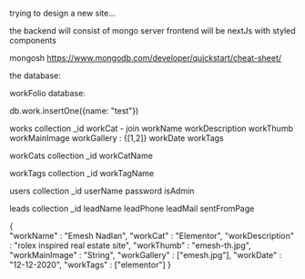 trying to design a new site...

the backend will consist of mongo server
frontend will be nextJs with styled components

 <!-- mongosh mongodb://localhost:27017/workFolio
MongoNetworkError: connect ECONNREFUSED 127.0.0.1:28015
(install mongodb - https://www.mongodb.com/try/download/community)
{run mongo in the bg} -->
mongosh
https://www.mongodb.com/developer/quickstart/cheat-sheet/


the database:

workFolio database:

db.work.insertOne({name: "test"})

works collection
_id
workCat - join
workName
workDescription
workThumb
workMainImage
workGallery : {[1,2]}
workDate
workTags 

workCats collection
_id
workCatName

workTags collection
_id
workTagName

users collection
_id
userName
password
isAdmin

leads collection
_id
leadName
leadPhone
leadMail
sentFromPage



{   
    "workName" : "Emesh Nadlan",
    "workCat" : "Elementor",
    "workDescription" : "rolex inspired real estate site",
    "workThumb" : "emesh-th.jpg",
    "workMainImage" :  "String",
    "workGallery" : ["emesh.jpg"],
    "workDate" : "12-12-2020",
    "workTags"  : ["elementor"]
}
